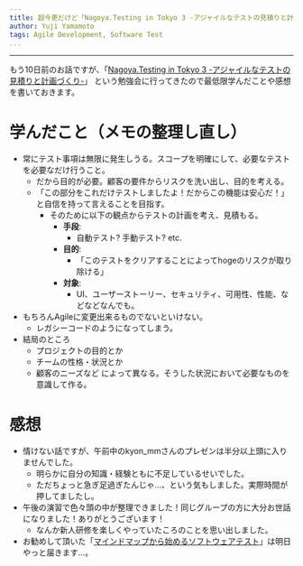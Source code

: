 ```yaml
---
title: 超今更だけど「Nagoya.Testing in Tokyo 3 -アジャイルなテストの見積りと計画づくり-」に行ってきたので学んだことをちょっとだけ。
author: Yuji Yamamoto
tags: Agile Development, Software Test
...
```

---

もう10日前のお話ですが、「[Nagoya.Testing in Tokyo 3 -アジャイルなテストの見積りと計画づくり-](http://www.zusaar.com/event/437353)」
という勉強会に行ってきたので最低限学んだことや感想を書いておきます。

# 学んだこと（メモの整理し直し）

- 常にテスト事項は無限に発生しうる。スコープを明確にして、必要なテストを必要なだけ行うこと。
    - だから目的が必要。顧客の要件からリスクを洗い出し、目的を考える。
     - 「この部分をこれだけテストしましたよ！だからこの機能は安心だ！」と自信を持って言えることを目指す。
        - そのために以下の観点からテストの計画を考え、見積もる。
            - **手段**:
                - 自動テスト? 手動テスト? etc.
            - **目的**:
                - 「このテストをクリアすることによってhogeのリスクが取り除ける」
            - **対象**:  
                - UI、ユーザーストーリー、セキュリティ、可用性、性能、などなどなんでも。
- もちろんAgileに変更出来るものでないといけない。
    - レガシーコードのようになってしまう。
- 結局のところ
    - プロジェクトの目的とか
    - チームの性格・状況とか
    - 顧客のニーズなど
    によって異なる。そうした状況において必要なものを意識して作る。

# 感想
- 情けない話ですが、午前中のkyon\_mmさんのプレゼンは半分以上頭に入りませんでした。
    - 明らかに自分の知識・経験ともに不足しているせいでした。
    - ただちょっと急ぎ足過ぎたんじゃ...、という気もしました。実際時間が押してましたし。
- 午後の演習で色々頭の中が整理できました！同じグループの方に大分お世話になりました！ありがとうございます！
    - なんか新人研修を楽しくやっていたころのことを思い出しました。
- お勧めして頂いた「[マインドマップから始めるソフトウェアテスト](http://www.amazon.co.jp/gp/product/4774131318)」は明日やっと届きます...。
